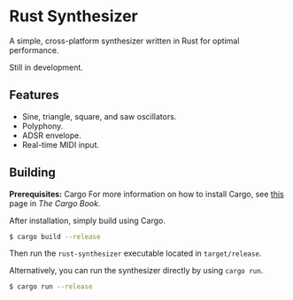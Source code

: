 # Rust Synthesizer
A simple, cross-platform synthesizer written in Rust for optimal performance.

Still in development.

## Features
* Sine, triangle, square, and saw oscillators.
* Polyphony.
* ADSR envelope.
* Real-time MIDI input.

## Building
**Prerequisites:** Cargo
For more information on how to install Cargo, see [this](https://doc.rust-lang.org/cargo/getting-started/installation.html) page in *The Cargo Book*.

After installation, simply build using Cargo.
```bash
$ cargo build --release
```
Then run the `rust-synthesizer` executable located in `target/release`.

Alternatively, you can run the synthesizer directly by using `cargo run`.
```bash
$ cargo run --release
```
